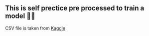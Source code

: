## This is self prectice pre processed to train a model 🎀🎀

CSV file is taken from  [Kaggle](https://www.kaggle.com/c/house-prices-advanced-regression-techniques/data)
